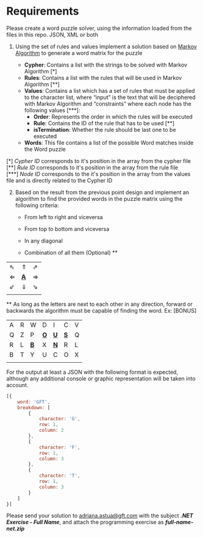 Requirements
============

Please create a word puzzle solver, using the information loaded from the files in this repo. JSON, XML or both

1.  Using the set of rules and values implement a solution based on  [Markov Algorithm](https://en.wikipedia.org/wiki/Markov_algorithm)  to generate a word matrix for the puzzle

    -   **Cypher**: Contains a list with the strings to be solved with  Markov Algorithm \[\*\]
    -   **Rules**: Contains a list with the rules that will be used in Markov Algorithm \[\*\*\]
    -   **Values**: Contains a list which has a set of rules that must be applied to the character list, where “input” is the text that will be deciphered with Markov Algorithm and “constraints” where each node has the following values \[\*\*\*\]:
        -   **Order**: Represents the order in which the rules will be executed
        -   **Rule**: Contains the ID of the rule that has to be used \[\*\*\]
        -   **isTermination**: Whether the rule should be last one to be executed
    -   **Words**: This file contains a list of the possible Word matches inside the Word puzzle

\[\*\] *Cypher ID* corresponds to it's position in the array from the cypher file  
\[\*\*\] *Rule ID* corresponds to it's position in the array from the rule file  
\[\*\*\*\] *Node ID* corresponds to the it's position in the array from the values file and is directly related to the Cypher ID  

2.  Based on the result from the previous point design and implement an algorithm to find the provided words in the puzzle matrix using the following criteria:

    -   From left to right and viceversa

    -   From top to bottom and viceversa

    -   In any diagonal

    -   Combination of all them (Optional) \*\*

|     |       |     |
|-----|-------|-----|
| ⇖   | ⇑     | ⇗   |
| ⇐   | [**A**](#) | ⇒   |
| ⇙   | ⇓     | ⇘   |
|     |       |     |

\*\* As long as the letters are next to each other in any direction, forward or backwards the algorithm must be capable of finding the word. Ex: \[BONUS\]

|     |     |       |       |       |       |     |
|-----|-----|-------|-------|-------|-------|-----|
| A   | R   | W     | D     | I     | C     | V   |
| Q   | Z   | P     | [**O**](#) | [**U**](#) | [**S**](#) | Q   |
| R   | L   | [**B**](#) | X     | [**N**](#) | R     | L   |
| B   | T   | Y     | U     | C     | O     | X   |
|     |     |       |       |       |       |     |

For the output at least a JSON with the following format is expected, although any additional console or graphic representation will be taken into account.

```javascript
[{
    word: 'GFT',
    breakdown: [
        {
            character: 'G',
            row: 1,
            column: 2
        },
        {
            character: 'F',
            row: 1,
            column: 3
        },
        {
            character: 'T',
            row: 1,
            column: 3
        }
    ]
}]
```
Please send your solution to adriana.astua@gft.com with the subject ***.NET Exercise - Full Name***, and attach the programming exercise as ***full-name-net.zip***
